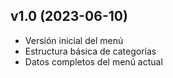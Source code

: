 ## v1.0 (2023-06-10)
- Versión inicial del menú
- Estructura básica de categorías
- Datos completos del menú actual

